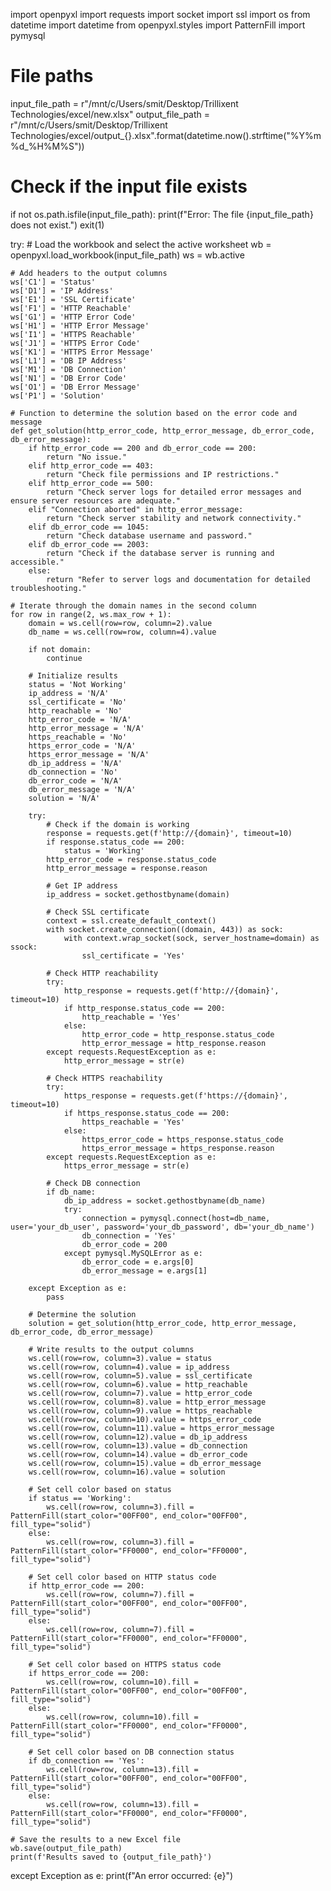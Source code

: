import openpyxl
import requests
import socket
import ssl
import os
from datetime import datetime
from openpyxl.styles import PatternFill
import pymysql

# File paths
input_file_path = r"/mnt/c/Users/smit/Desktop/Trillixent Technologies/excel/new.xlsx"
output_file_path = r"/mnt/c/Users/smit/Desktop/Trillixent Technologies/excel/output_{}.xlsx".format(datetime.now().strftime("%Y%m%d_%H%M%S"))

# Check if the input file exists
if not os.path.isfile(input_file_path):
    print(f"Error: The file {input_file_path} does not exist.")
    exit(1)

try:
    # Load the workbook and select the active worksheet
    wb = openpyxl.load_workbook(input_file_path)
    ws = wb.active

    # Add headers to the output columns
    ws['C1'] = 'Status'
    ws['D1'] = 'IP Address'
    ws['E1'] = 'SSL Certificate'
    ws['F1'] = 'HTTP Reachable'
    ws['G1'] = 'HTTP Error Code'
    ws['H1'] = 'HTTP Error Message'
    ws['I1'] = 'HTTPS Reachable'
    ws['J1'] = 'HTTPS Error Code'
    ws['K1'] = 'HTTPS Error Message'
    ws['L1'] = 'DB IP Address'
    ws['M1'] = 'DB Connection'
    ws['N1'] = 'DB Error Code'
    ws['O1'] = 'DB Error Message'
    ws['P1'] = 'Solution'

    # Function to determine the solution based on the error code and message
    def get_solution(http_error_code, http_error_message, db_error_code, db_error_message):
        if http_error_code == 200 and db_error_code == 200:
            return "No issue."
        elif http_error_code == 403:
            return "Check file permissions and IP restrictions."
        elif http_error_code == 500:
            return "Check server logs for detailed error messages and ensure server resources are adequate."
        elif "Connection aborted" in http_error_message:
            return "Check server stability and network connectivity."
        elif db_error_code == 1045:
            return "Check database username and password."
        elif db_error_code == 2003:
            return "Check if the database server is running and accessible."
        else:
            return "Refer to server logs and documentation for detailed troubleshooting."

    # Iterate through the domain names in the second column
    for row in range(2, ws.max_row + 1):
        domain = ws.cell(row=row, column=2).value
        db_name = ws.cell(row=row, column=4).value

        if not domain:
            continue

        # Initialize results
        status = 'Not Working'
        ip_address = 'N/A'
        ssl_certificate = 'No'
        http_reachable = 'No'
        http_error_code = 'N/A'
        http_error_message = 'N/A'
        https_reachable = 'No'
        https_error_code = 'N/A'
        https_error_message = 'N/A'
        db_ip_address = 'N/A'
        db_connection = 'No'
        db_error_code = 'N/A'
        db_error_message = 'N/A'
        solution = 'N/A'

        try:
            # Check if the domain is working
            response = requests.get(f'http://{domain}', timeout=10)
            if response.status_code == 200:
                status = 'Working'
            http_error_code = response.status_code
            http_error_message = response.reason

            # Get IP address
            ip_address = socket.gethostbyname(domain)

            # Check SSL certificate
            context = ssl.create_default_context()
            with socket.create_connection((domain, 443)) as sock:
                with context.wrap_socket(sock, server_hostname=domain) as ssock:
                    ssl_certificate = 'Yes'

            # Check HTTP reachability
            try:
                http_response = requests.get(f'http://{domain}', timeout=10)
                if http_response.status_code == 200:
                    http_reachable = 'Yes'
                else:
                    http_error_code = http_response.status_code
                    http_error_message = http_response.reason
            except requests.RequestException as e:
                http_error_message = str(e)

            # Check HTTPS reachability
            try:
                https_response = requests.get(f'https://{domain}', timeout=10)
                if https_response.status_code == 200:
                    https_reachable = 'Yes'
                else:
                    https_error_code = https_response.status_code
                    https_error_message = https_response.reason
            except requests.RequestException as e:
                https_error_message = str(e)

            # Check DB connection
            if db_name:
                db_ip_address = socket.gethostbyname(db_name)
                try:
                    connection = pymysql.connect(host=db_name, user='your_db_user', password='your_db_password', db='your_db_name')
                    db_connection = 'Yes'
                    db_error_code = 200
                except pymysql.MySQLError as e:
                    db_error_code = e.args[0]
                    db_error_message = e.args[1]

        except Exception as e:
            pass

        # Determine the solution
        solution = get_solution(http_error_code, http_error_message, db_error_code, db_error_message)

        # Write results to the output columns
        ws.cell(row=row, column=3).value = status
        ws.cell(row=row, column=4).value = ip_address
        ws.cell(row=row, column=5).value = ssl_certificate
        ws.cell(row=row, column=6).value = http_reachable
        ws.cell(row=row, column=7).value = http_error_code
        ws.cell(row=row, column=8).value = http_error_message
        ws.cell(row=row, column=9).value = https_reachable
        ws.cell(row=row, column=10).value = https_error_code
        ws.cell(row=row, column=11).value = https_error_message
        ws.cell(row=row, column=12).value = db_ip_address
        ws.cell(row=row, column=13).value = db_connection
        ws.cell(row=row, column=14).value = db_error_code
        ws.cell(row=row, column=15).value = db_error_message
        ws.cell(row=row, column=16).value = solution

        # Set cell color based on status
        if status == 'Working':
            ws.cell(row=row, column=3).fill = PatternFill(start_color="00FF00", end_color="00FF00", fill_type="solid")
        else:
            ws.cell(row=row, column=3).fill = PatternFill(start_color="FF0000", end_color="FF0000", fill_type="solid")

        # Set cell color based on HTTP status code
        if http_error_code == 200:
            ws.cell(row=row, column=7).fill = PatternFill(start_color="00FF00", end_color="00FF00", fill_type="solid")
        else:
            ws.cell(row=row, column=7).fill = PatternFill(start_color="FF0000", end_color="FF0000", fill_type="solid")

        # Set cell color based on HTTPS status code
        if https_error_code == 200:
            ws.cell(row=row, column=10).fill = PatternFill(start_color="00FF00", end_color="00FF00", fill_type="solid")
        else:
            ws.cell(row=row, column=10).fill = PatternFill(start_color="FF0000", end_color="FF0000", fill_type="solid")

        # Set cell color based on DB connection status
        if db_connection == 'Yes':
            ws.cell(row=row, column=13).fill = PatternFill(start_color="00FF00", end_color="00FF00", fill_type="solid")
        else:
            ws.cell(row=row, column=13).fill = PatternFill(start_color="FF0000", end_color="FF0000", fill_type="solid")

    # Save the results to a new Excel file
    wb.save(output_file_path)
    print(f'Results saved to {output_file_path}')

except Exception as e:
    print(f"An error occurred: {e}")
